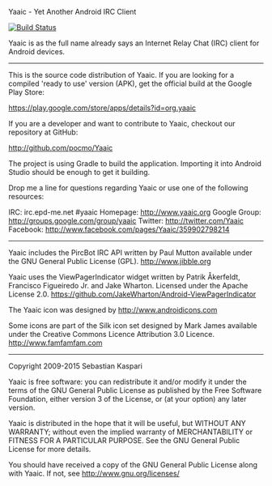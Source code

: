 
Yaaic - Yet Another Android IRC Client

[![Build Status](https://travis-ci.org/pocmo/Yaaic.svg?branch=master)](https://travis-ci.org/pocmo/Yaaic)

Yaaic is as the full name already says an Internet Relay Chat (IRC)
client for Android devices.

--------------------------------------------------------------------

This is the source code distribution of Yaaic. If you are looking
for a compiled 'ready to use' version (APK), get the official
build at the Google Play Store:

https://play.google.com/store/apps/details?id=org.yaaic

If you are a developer and want to contribute to Yaaic, checkout
our repository at GitHub:

 http://github.com/pocmo/Yaaic

The project is using Gradle to build the application. Importing it
into Android Studio should be enough to get it building.

Drop me a line for questions regarding Yaaic or use one of the
following resources:

IRC:           irc.epd-me.net #yaaic
Homepage:      http://www.yaaic.org
Google Group:  http://groups.google.com/group/yaaic
Twitter:       http://twitter.com/Yaaic
Facebook:      http://www.facebook.com/pages/Yaaic/359902798214

--------------------------------------------------------------------

Yaaic includes the PircBot IRC API written by Paul Mutton available
under the GNU General Public License (GPL). http://www.jibble.org

Yaaic uses the ViewPagerIndicator widget written by Patrik
Åkerfeldt, Francisco Figueiredo Jr. and Jake Wharton. Licensed
under the Apache License 2.0.
https://github.com/JakeWharton/Android-ViewPagerIndicator

The Yaaic icon was designed by http://www.androidicons.com

Some icons are part of the Silk icon set designed by Mark James
available under the Creative Commons Licence Attribution 3.0
Licence. http://www.famfamfam.com

--------------------------------------------------------------------

Copyright 2009-2015 Sebastian Kaspari

Yaaic is free software: you can redistribute it and/or modify
it under the terms of the GNU General Public License as published by
the Free Software Foundation, either version 3 of the License, or
(at your option) any later version.

Yaaic is distributed in the hope that it will be useful,
but WITHOUT ANY WARRANTY; without even the implied warranty of
MERCHANTABILITY or FITNESS FOR A PARTICULAR PURPOSE.  See the
GNU General Public License for more details.

You should have received a copy of the GNU General Public License
along with Yaaic. If not, see http://www.gnu.org/licenses/

